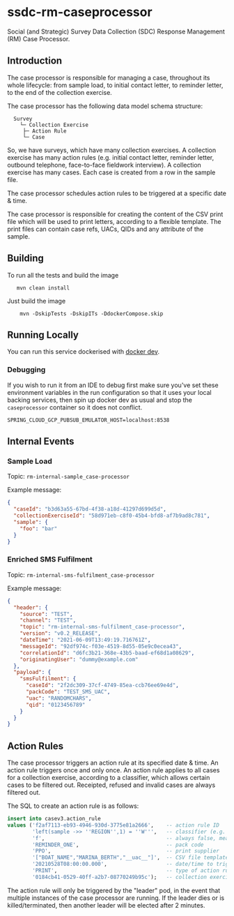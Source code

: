 # ssdc-rm-caseprocessor
Social (and Strategic) Survey Data Collection (SDC) Response Management (RM) Case Processor.

## Introduction
The case processor is responsible for managing a case, throughout its whole lifecycle: from sample load, to initial contact letter, to reminder letter, to the end of the collection exercise.

The case processor has the following data model schema structure:
```
  Survey
    └─ Collection Exercise
     ├─ Action Rule
     └─ Case
```

So, we have surveys, which have many collection exercises. A collection exercise has many action rules (e.g. initial contact letter, reminder letter, outbound telephone, face-to-face fieldwork interview). A collection exercise has many cases. Each case is created from a row in the sample file.

The case processor schedules action rules to be triggered at a specific date & time.

The case processor is responsible for creating the content of the CSV print file which will be used to print letters, according to a flexible template. The print files can contain case refs, UACs, QIDs and any attribute of the sample.

## Building
To run all the tests and build the image
```  
   mvn clean install
```

Just build the image
```
    mvn -DskipTests -DskipITs -DdockerCompose.skip
```

## Running Locally

You can run this service dockerised with [docker dev](https://github.com/ONSdigital/ssdc-rm-docker-dev).

### Debugging
If you wish to run it from an IDE to debug first make sure you've set these environment variables in the run configuration so that it uses your local backing services, then spin up docker dev as usual and stop the `caseprocessor` container so it does not conflict.

```shell
SPRING_CLOUD_GCP_PUBSUB_EMULATOR_HOST=localhost:8538
```

## Internal Events

### Sample Load
Topic: `rm-internal-sample_case-processor`

Example message:

```json
{
  "caseId": "b3d63a55-67bd-4f38-a18d-41297d699d5d",
  "collectionExerciseId": "58d971eb-c8f0-45b4-bfd8-af7b9ad8c781",
  "sample": {
    "foo": "bar"
  }
}
```

### Enriched SMS Fulfilment
Topic: `rm-internal-sms-fulfilment_case-processor`

Example message:
```json
{
  "header": {
    "source": "TEST",
    "channel": "TEST",
    "topic": "rm-internal-sms-fulfilment_case-processor",
    "version": "v0.2_RELEASE",
    "dateTime": "2021-06-09T13:49:19.716761Z",
    "messageId": "92df974c-f03e-4519-8d55-05e9c0ecea43",
    "correlationId": "d6fc3b21-368e-43b5-baad-ef68d1a08629",
    "originatingUser": "dummy@example.com"
  },
  "payload": {
    "smsFulfilment": {
      "caseId": "2f2dc309-37cf-4749-85ea-ccb76ee69e4d",
      "packCode": "TEST_SMS_UAC",
      "uac": "RANDOMCHARS",
      "qid": "0123456789"
    }
  }
}
```

## Action Rules
The case processor triggers an action rule at its specified date & time. An action rule triggers once and only once. An action rule applies to all cases for a collection exercise, according to a classifier, which allows certain cases to be filtered out. Receipted, refused and invalid cases are always filtered out.

The SQL to create an action rule is as follows:

```sql
insert into casev3.action_rule
values ('f2af7113-eb93-4946-930d-3775e81a2666',    -- action rule ID
        'left(sample ->> ''REGION'',1) = ''W''',   -- classifier (e.g. only Wales region cases)
        'f',                                       -- always false, meaning not triggered
        'REMINDER_ONE',                            -- pack code
        'PPO',                                     -- print supplier
        '["BOAT_NAME","MARINA_BERTH","__uac__"]',  -- CSV file template
        '20210528T08:00:00.000',                   -- date/time to trigger acton rule
        'PRINT',                                   -- type of action rule
        '0184cb41-0529-40ff-a2b7-08770249b95c');   -- collection exercise ID
```

The action rule will only be triggered by the "leader" pod, in the event that multiple instances of the case processor are running. If the leader dies or is killed/terminated, then another leader will be elected after 2 minutes.
